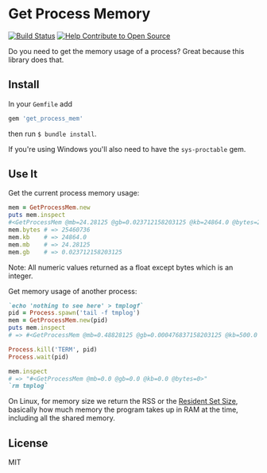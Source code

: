 # Get Process Memory

[![Build Status](https://travis-ci.org/schneems/get_process_mem.png?branch=master)](https://travis-ci.org/schneems/get_process_mem)
[![Help Contribute to Open Source](https://www.codetriage.com/schneems/get_process_mem/badges/users.svg)](https://www.codetriage.com/schneems/get_process_mem)

Do you need to get the memory usage of a process? Great because this library does that.

## Install

In your `Gemfile` add

```ruby
gem 'get_process_mem'
```

then run `$ bundle install`.

If you're using Windows you'll also need to have the `sys-proctable` gem.

## Use It

Get the current process memory usage:

```ruby
mem = GetProcessMem.new
puts mem.inspect
#<GetProcessMem @mb=24.28125 @gb=0.023712158203125 @kb=24864.0 @bytes=25460736 >
mem.bytes # => 25460736
mem.kb    # => 24864.0
mem.mb    # => 24.28125
mem.gb    # => 0.023712158203125
```

Note: All numeric values returned as a float except bytes which is an integer.

Get memory usage of another process:

```ruby
`echo 'nothing to see here' > tmplogf`
pid = Process.spawn('tail -f tmplog')
mem = GetProcessMem.new(pid)
puts mem.inspect
# => #<GetProcessMem @mb=0.48828125 @gb=0.000476837158203125 @kb=500.0 @bytes=512000 >

Process.kill('TERM', pid)
Process.wait(pid)

mem.inspect
# => "#<GetProcessMem @mb=0.0 @gb=0.0 @kb=0.0 @bytes=0>"
`rm tmplog`
```

On Linux, for memory size we return the RSS or the [Resident Set Size](http://en.wikipedia.org/wiki/Resident_set_size), basically how much memory the program takes up in RAM at the time, including all the shared memory.


## License

MIT
